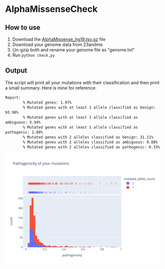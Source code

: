 # AlphaMissenseCheck

## How to use

1. Download the [AlphaMissense_hg19.tsv.gz](https://console.cloud.google.com/storage/browser/_details/dm_alphamissense/AlphaMissense_hg19.tsv.gz;tab=live_object) file
2. Download your genome data from 23andme
3. Un-gzip both and rename your genome file as "genome.txt"
4. Run `python check.py`

## Output

The script will print all your mutations with their classification and then print a small summary. Here is mine for reference:

```
Report:
        % Mutated genes: 1.97%
        % Mutated genes with at least 1 allele classified as benign: 93.98%
        % Mutated genes with at least 1 allele classified as ambiguous: 3.94%
        % Mutated genes with at least 1 allele classified as pathogenic: 2.08%
        % Mutated genes with 2 alleles classified as benign: 31.11%
        % Mutated genes with 2 alleles classified as ambiguous: 0.88%
        % Mutated genes with 2 alleles classified as pathogenic: 0.33%
```

![distribution](mutation_distribution.svg)